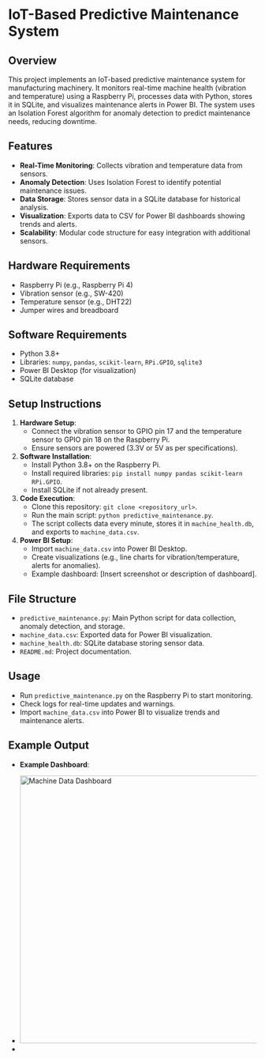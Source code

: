# IoT-Based Predictive Maintenance System

## Overview
This project implements an IoT-based predictive maintenance system for manufacturing machinery. It monitors real-time machine health (vibration and temperature) using a Raspberry Pi, processes data with Python, stores it in SQLite, and visualizes maintenance alerts in Power BI. The system uses an Isolation Forest algorithm for anomaly detection to predict maintenance needs, reducing downtime.

## Features
- **Real-Time Monitoring**: Collects vibration and temperature data from sensors.
- **Anomaly Detection**: Uses Isolation Forest to identify potential maintenance issues.
- **Data Storage**: Stores sensor data in a SQLite database for historical analysis.
- **Visualization**: Exports data to CSV for Power BI dashboards showing trends and alerts.
- **Scalability**: Modular code structure for easy integration with additional sensors.

## Hardware Requirements
- Raspberry Pi (e.g., Raspberry Pi 4)
- Vibration sensor (e.g., SW-420)
- Temperature sensor (e.g., DHT22)
- Jumper wires and breadboard

## Software Requirements
- Python 3.8+
- Libraries: `numpy`, `pandas`, `scikit-learn`, `RPi.GPIO`, `sqlite3`
- Power BI Desktop (for visualization)
- SQLite database

## Setup Instructions
1. **Hardware Setup**:
   - Connect the vibration sensor to GPIO pin 17 and the temperature sensor to GPIO pin 18 on the Raspberry Pi.
   - Ensure sensors are powered (3.3V or 5V as per specifications).
2. **Software Installation**:
   - Install Python 3.8+ on the Raspberry Pi.
   - Install required libraries: `pip install numpy pandas scikit-learn RPi.GPIO`.
   - Install SQLite if not already present.
3. **Code Execution**:
   - Clone this repository: `git clone <repository_url>`.
   - Run the main script: `python predictive_maintenance.py`.
   - The script collects data every minute, stores it in `machine_health.db`, and exports to `machine_data.csv`.
4. **Power BI Setup**:
   - Import `machine_data.csv` into Power BI Desktop.
   - Create visualizations (e.g., line charts for vibration/temperature, alerts for anomalies).
   - Example dashboard: [Insert screenshot or description of dashboard].

## File Structure
- `predictive_maintenance.py`: Main Python script for data collection, anomaly detection, and storage.
- `machine_data.csv`: Exported data for Power BI visualization.
- `machine_health.db`: SQLite database storing sensor data.
- `README.md`: Project documentation.

## Usage
- Run `predictive_maintenance.py` on the Raspberry Pi to start monitoring.
- Check logs for real-time updates and warnings.
- Import `machine_data.csv` into Power BI to visualize trends and maintenance alerts.

## Example Output
- **Example Dashboard**:
- <img width="963" height="542" alt="Machine Data Dashboard" src="https://github.com/user-attachments/assets/ea5ba1ea-3ee6-4046-a5f2-330ad0531491" />

- 
